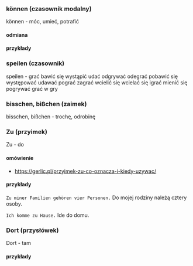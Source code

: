 ### können (czasownik modalny)
können - móc, umieć, potrafić
#### odmiana
#### przykłady

### speilen (czasownik)
speilen - grać bawić się wystąpić udać odgrywać odegrać pobawić się występować udawać pograć zagrać wcielić się wcielać się igrać mienić się pogrywać grać w gry

### bisschen, bißchen (zaimek)
bisschen, bißchen - trochę, odrobinę

### Zu (przyimek)
Zu - do
#### omówienie
* https://gerlic.pl/przyimek-zu-co-oznacza-i-kiedy-uzywac/
#### przykłady
```Zu miner Familien gehören vier Personen.```
Do mojej rodziny należą cztery osoby.

```Ich komme zu Hause.```
Ide do domu.

### Dort (przysłówek)
Dort - tam
#### przykłady
